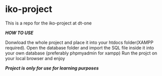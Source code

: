 # iko-project
This is a repo for the iko-project at dt-one

***HOW TO USE***

Donwload the whole project and place it into your htdocs folder(XAMPP required).
Open the database folder and import the SQL file inside it into your own database (preferably phpmyadmin for xampp)
Run the projct on your local browser and enjoy

***Project is only for use for learning purposes***
